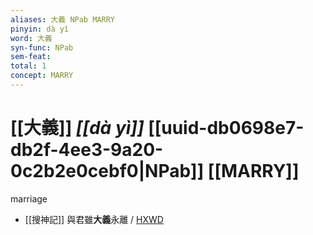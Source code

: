 ```yaml
---
aliases: 大義 NPab MARRY
pinyin: dà yì
word: 大義
syn-func: NPab
sem-feat: 
total: 1
concept: MARRY 
---
```

# [[大義]] *[[dà yì]]*  [[uuid-db0698e7-db2f-4ee3-9a20-0c2b2e0cebf0|NPab]] [[MARRY]]
marriage
 - [[搜神記]] 與君雖**大義**永離 / [HXWD](https://hxwd.org/textview.html?location=KR3l0099_tls_016-21a.37)